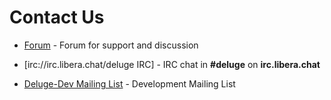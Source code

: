 # Contact Us

* [Forum](http://forum.deluge-torrent.org) - Forum for support and discussion

* [irc://irc.libera.chat/deluge IRC] - IRC chat in **#deluge** on **irc.libera.chat**

* [Deluge-Dev Mailing List](http://groups.google.com/group/deluge-dev) - Development Mailing List